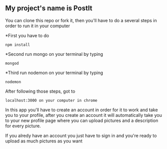 ## My project's name is PostIt

You can clone this repo or fork it, then you'll have to do a several steps in order to run it in your computer

*First you have to do
```
npm install
```

*Second run mongo on your terminal by typing 
```
mongod
```

*Third run nodemon on your terminal by typing
```
nodemon
```

After following those steps, got to 
```
localhost:3000 on your computer in chrome
```

In this app you'll have to create an account in order for it to work and take you to your profile, after you create an account it will automatically take you to your new profile page where you can upload pictures and a description for every picture.

If you alredy have an account you just have to sign in and you're ready to upload as much pictures as you want 

